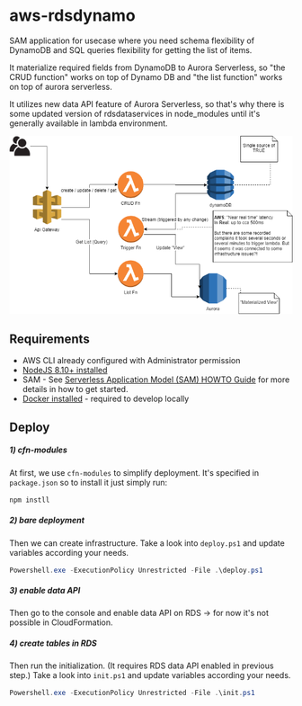# aws-rdsdynamo

SAM application for usecase where you need schema flexibility of DynamoDB and SQL queries flexibility for getting the list of items.

It materialize required fields from DynamoDB to Aurora Serverless, so "the CRUD function" works on top of Dynamo DB and "the list function" works on top of aurora serverless.

It utilizes new data API feature of Aurora Serverless, so that's why there is some updated version of rdsdataservices in node_modules until it's generally available in lambda environment.

![aws topology](aws_rdsdynamo.png)

## Requirements

-   AWS CLI already configured with Administrator permission
-   [NodeJS 8.10+ installed](https://nodejs.org/en/download/)
-   SAM - See [Serverless Application Model (SAM) HOWTO Guide](https://docs.aws.amazon.com/serverless-application-model/latest/developerguide/serverless-quick-start.html) for more details in how to get started.
-   [Docker installed](https://www.docker.com/community-edition) - required to develop locally

## Deploy

##### 1) cfn-modules

At first, we use `cfn-modules` to simplify deployment. It's specified in `package.json` so to install it just simply run:

```powershell
npm instll
```

##### 2) bare deployment

Then we can create infrastructure. Take a look into `deploy.ps1` and update variables according your needs.

```powershell
Powershell.exe -ExecutionPolicy Unrestricted -File .\deploy.ps1

```

##### 3) enable data API

Then go to the console and enable data API on RDS -> for now it's not possible in CloudFormation.

##### 4) create tables in RDS

Then run the initialization. (It requires RDS data API enabled in previous step.) Take a look into `init.ps1` and update variables according your needs.

```powershell
Powershell.exe -ExecutionPolicy Unrestricted -File .\init.ps1

```
